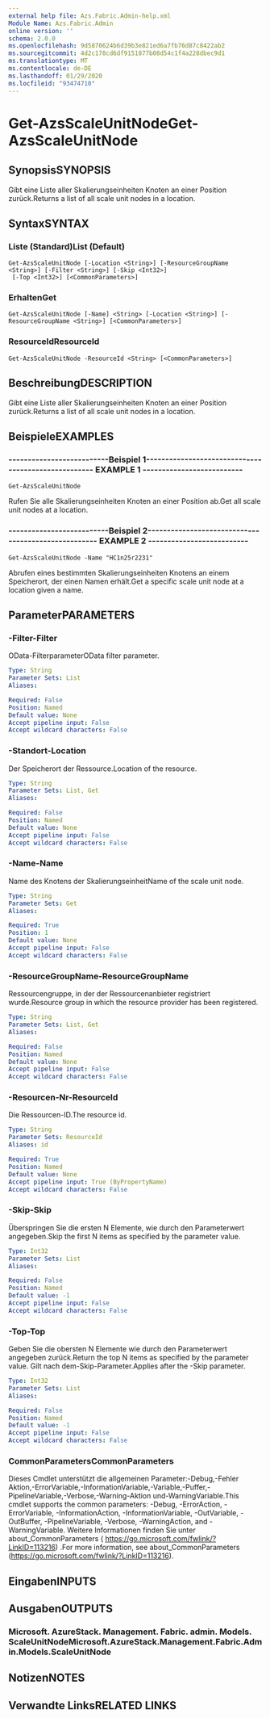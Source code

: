 ```yaml
---
external help file: Azs.Fabric.Admin-help.xml
Module Name: Azs.Fabric.Admin
online version: ''
schema: 2.0.0
ms.openlocfilehash: 9d5870624b6d39b3e821ed6a7fb76d87c8422ab2
ms.sourcegitcommit: 4d2c178cd6df9151877b08d54c1f4a228dbec9d1
ms.translationtype: MT
ms.contentlocale: de-DE
ms.lasthandoff: 01/29/2020
ms.locfileid: "93474710"
---
```

# <span data-ttu-id="49d74-101">Get-AzsScaleUnitNode</span><span class="sxs-lookup"><span data-stu-id="49d74-101">Get-AzsScaleUnitNode</span></span>

## <span data-ttu-id="49d74-102">Synopsis</span><span class="sxs-lookup"><span data-stu-id="49d74-102">SYNOPSIS</span></span>
<span data-ttu-id="49d74-103">Gibt eine Liste aller Skalierungseinheiten Knoten an einer Position zurück.</span><span class="sxs-lookup"><span data-stu-id="49d74-103">Returns a list of all scale unit nodes in a location.</span></span>

## <span data-ttu-id="49d74-104">Syntax</span><span class="sxs-lookup"><span data-stu-id="49d74-104">SYNTAX</span></span>

### <span data-ttu-id="49d74-105">Liste (Standard)</span><span class="sxs-lookup"><span data-stu-id="49d74-105">List (Default)</span></span>
```
Get-AzsScaleUnitNode [-Location <String>] [-ResourceGroupName <String>] [-Filter <String>] [-Skip <Int32>]
 [-Top <Int32>] [<CommonParameters>]
```

### <span data-ttu-id="49d74-106">Erhalten</span><span class="sxs-lookup"><span data-stu-id="49d74-106">Get</span></span>
```
Get-AzsScaleUnitNode [-Name] <String> [-Location <String>] [-ResourceGroupName <String>] [<CommonParameters>]
```

### <span data-ttu-id="49d74-107">ResourceId</span><span class="sxs-lookup"><span data-stu-id="49d74-107">ResourceId</span></span>
```
Get-AzsScaleUnitNode -ResourceId <String> [<CommonParameters>]
```

## <span data-ttu-id="49d74-108">Beschreibung</span><span class="sxs-lookup"><span data-stu-id="49d74-108">DESCRIPTION</span></span>
<span data-ttu-id="49d74-109">Gibt eine Liste aller Skalierungseinheiten Knoten an einer Position zurück.</span><span class="sxs-lookup"><span data-stu-id="49d74-109">Returns a list of all scale unit nodes in a location.</span></span>

## <span data-ttu-id="49d74-110">Beispiele</span><span class="sxs-lookup"><span data-stu-id="49d74-110">EXAMPLES</span></span>

### <span data-ttu-id="49d74-111">--------------------------Beispiel 1--------------------------</span><span class="sxs-lookup"><span data-stu-id="49d74-111">-------------------------- EXAMPLE 1 --------------------------</span></span>
```
Get-AzsScaleUnitNode
```

<span data-ttu-id="49d74-112">Rufen Sie alle Skalierungseinheiten Knoten an einer Position ab.</span><span class="sxs-lookup"><span data-stu-id="49d74-112">Get all scale unit nodes at a location.</span></span>

### <span data-ttu-id="49d74-113">--------------------------Beispiel 2--------------------------</span><span class="sxs-lookup"><span data-stu-id="49d74-113">-------------------------- EXAMPLE 2 --------------------------</span></span>
```
Get-AzsScaleUnitNode -Name "HC1n25r2231"
```

<span data-ttu-id="49d74-114">Abrufen eines bestimmten Skalierungseinheiten Knotens an einem Speicherort, der einen Namen erhält.</span><span class="sxs-lookup"><span data-stu-id="49d74-114">Get a specific scale unit node at a location given a name.</span></span>

## <span data-ttu-id="49d74-115">Parameter</span><span class="sxs-lookup"><span data-stu-id="49d74-115">PARAMETERS</span></span>

### <span data-ttu-id="49d74-116">-Filter</span><span class="sxs-lookup"><span data-stu-id="49d74-116">-Filter</span></span>
<span data-ttu-id="49d74-117">OData-Filterparameter</span><span class="sxs-lookup"><span data-stu-id="49d74-117">OData filter parameter.</span></span>

```yaml
Type: String
Parameter Sets: List
Aliases: 

Required: False
Position: Named
Default value: None
Accept pipeline input: False
Accept wildcard characters: False
```

### <span data-ttu-id="49d74-118">-Standort</span><span class="sxs-lookup"><span data-stu-id="49d74-118">-Location</span></span>
<span data-ttu-id="49d74-119">Der Speicherort der Ressource.</span><span class="sxs-lookup"><span data-stu-id="49d74-119">Location of the resource.</span></span>

```yaml
Type: String
Parameter Sets: List, Get
Aliases: 

Required: False
Position: Named
Default value: None
Accept pipeline input: False
Accept wildcard characters: False
```

### <span data-ttu-id="49d74-120">-Name</span><span class="sxs-lookup"><span data-stu-id="49d74-120">-Name</span></span>
<span data-ttu-id="49d74-121">Name des Knotens der Skalierungseinheit</span><span class="sxs-lookup"><span data-stu-id="49d74-121">Name of the scale unit node.</span></span>

```yaml
Type: String
Parameter Sets: Get
Aliases: 

Required: True
Position: 1
Default value: None
Accept pipeline input: False
Accept wildcard characters: False
```

### <span data-ttu-id="49d74-122">-ResourceGroupName</span><span class="sxs-lookup"><span data-stu-id="49d74-122">-ResourceGroupName</span></span>
<span data-ttu-id="49d74-123">Ressourcengruppe, in der der Ressourcenanbieter registriert wurde.</span><span class="sxs-lookup"><span data-stu-id="49d74-123">Resource group in which the resource provider has been registered.</span></span>

```yaml
Type: String
Parameter Sets: List, Get
Aliases: 

Required: False
Position: Named
Default value: None
Accept pipeline input: False
Accept wildcard characters: False
```

### <span data-ttu-id="49d74-124">-Resourcen-Nr</span><span class="sxs-lookup"><span data-stu-id="49d74-124">-ResourceId</span></span>
<span data-ttu-id="49d74-125">Die Ressourcen-ID.</span><span class="sxs-lookup"><span data-stu-id="49d74-125">The resource id.</span></span>

```yaml
Type: String
Parameter Sets: ResourceId
Aliases: id

Required: True
Position: Named
Default value: None
Accept pipeline input: True (ByPropertyName)
Accept wildcard characters: False
```

### <span data-ttu-id="49d74-126">-Skip</span><span class="sxs-lookup"><span data-stu-id="49d74-126">-Skip</span></span>
<span data-ttu-id="49d74-127">Überspringen Sie die ersten N Elemente, wie durch den Parameterwert angegeben.</span><span class="sxs-lookup"><span data-stu-id="49d74-127">Skip the first N items as specified by the parameter value.</span></span>

```yaml
Type: Int32
Parameter Sets: List
Aliases: 

Required: False
Position: Named
Default value: -1
Accept pipeline input: False
Accept wildcard characters: False
```

### <span data-ttu-id="49d74-128">-Top</span><span class="sxs-lookup"><span data-stu-id="49d74-128">-Top</span></span>
<span data-ttu-id="49d74-129">Geben Sie die obersten N Elemente wie durch den Parameterwert angegeben zurück.</span><span class="sxs-lookup"><span data-stu-id="49d74-129">Return the top N items as specified by the parameter value.</span></span>
<span data-ttu-id="49d74-130">Gilt nach dem-Skip-Parameter.</span><span class="sxs-lookup"><span data-stu-id="49d74-130">Applies after the -Skip parameter.</span></span>

```yaml
Type: Int32
Parameter Sets: List
Aliases: 

Required: False
Position: Named
Default value: -1
Accept pipeline input: False
Accept wildcard characters: False
```

### <span data-ttu-id="49d74-131">CommonParameters</span><span class="sxs-lookup"><span data-stu-id="49d74-131">CommonParameters</span></span>
<span data-ttu-id="49d74-132">Dieses Cmdlet unterstützt die allgemeinen Parameter:-Debug,-Fehler Aktion,-ErrorVariable,-InformationVariable,-Variable,-Puffer,-PipelineVariable,-Verbose,-Warning-Aktion und-WarningVariable.</span><span class="sxs-lookup"><span data-stu-id="49d74-132">This cmdlet supports the common parameters: -Debug, -ErrorAction, -ErrorVariable, -InformationAction, -InformationVariable, -OutVariable, -OutBuffer, -PipelineVariable, -Verbose, -WarningAction, and -WarningVariable.</span></span> <span data-ttu-id="49d74-133">Weitere Informationen finden Sie unter about_CommonParameters ( https://go.microsoft.com/fwlink/?LinkID=113216) .</span><span class="sxs-lookup"><span data-stu-id="49d74-133">For more information, see about_CommonParameters (https://go.microsoft.com/fwlink/?LinkID=113216).</span></span>

## <span data-ttu-id="49d74-134">Eingaben</span><span class="sxs-lookup"><span data-stu-id="49d74-134">INPUTS</span></span>

## <span data-ttu-id="49d74-135">Ausgaben</span><span class="sxs-lookup"><span data-stu-id="49d74-135">OUTPUTS</span></span>

### <span data-ttu-id="49d74-136">Microsoft. AzureStack. Management. Fabric. admin. Models. ScaleUnitNode</span><span class="sxs-lookup"><span data-stu-id="49d74-136">Microsoft.AzureStack.Management.Fabric.Admin.Models.ScaleUnitNode</span></span>

## <span data-ttu-id="49d74-137">Notizen</span><span class="sxs-lookup"><span data-stu-id="49d74-137">NOTES</span></span>

## <span data-ttu-id="49d74-138">Verwandte Links</span><span class="sxs-lookup"><span data-stu-id="49d74-138">RELATED LINKS</span></span>

